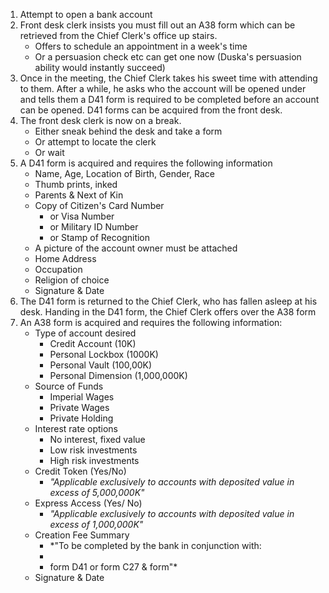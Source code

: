 1. Attempt to open a bank account
2. Front desk clerk insists you must fill out an A38 form which can be retrieved from the Chief Clerk's office up stairs. 
	- Offers to schedule an appointment in a week's time
	- Or a persuasion check etc can get one now (Duska's persuasion ability would instantly succeed)
3. Once in the meeting, the Chief Clerk takes his sweet time with attending to them. After a while, he asks who the account will be opened under and tells them a D41 form is required to be completed before an account can be opened. D41 forms can be acquired from the front desk.
4. The front desk clerk is now on a break.
	- Either sneak behind the desk and take a form
	- Or attempt to locate the clerk
	- Or wait
5. A D41 form is acquired and requires the following information
	- Name, Age, Location of Birth, Gender, Race
	- Thumb prints, inked
	- Parents & Next of Kin
	- Copy of Citizen's Card Number 
		- or Visa Number 
		- or Military ID Number 
		- or Stamp of Recognition
	- A picture of the account owner must be attached
	- Home Address
	- Occupation
	- Religion of choice
	- Signature & Date
1. The D41 form is returned to the Chief Clerk, who has fallen asleep at his desk. Handing in the D41 form, the Chief Clerk offers over the A38 form
2. An A38 form is acquired and requires the following information:
	- Type of account desired
		- Credit Account (10K)
		- Personal Lockbox (1000K)
		- Personal Vault (100,00K)
		- Personal Dimension (1,000,000K)
	- Source of Funds 
		- Imperial Wages
		- Private Wages
		- Private Holding
	- Interest rate options
		- No interest, fixed value
		- Low risk investments
		- High risk investments
	- Credit Token (Yes/No)
		- *"Applicable exclusively to accounts with deposited value in excess of 5,000,000K"*
	- Express Access (Yes/ No)
		- *"Applicable exclusively to accounts with deposited value in excess of 1,000,000K"*
	- Creation Fee Summary
		- *"To be completed by the bank in conjunction with:
		- 
		- form D41 or form C27 & form"*
	- Signature & Date

